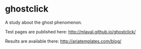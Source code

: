 ghostclick
==========

A study about the ghost phenomenon.  
  
Test pages are published here: http://mlaval.github.io/ghostclick/  
  
Results are available there: http://ariatemplates.com/blog/  